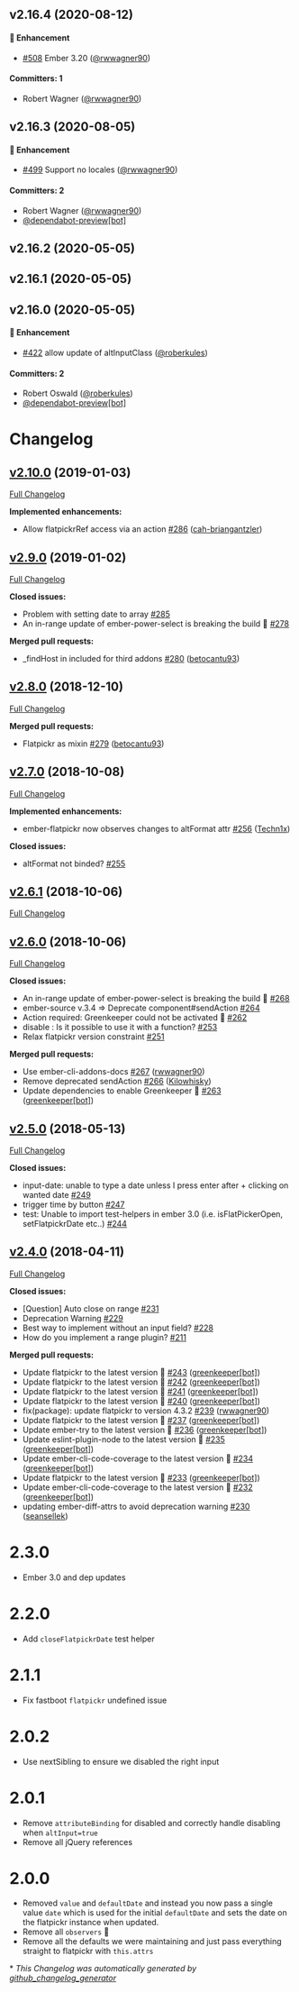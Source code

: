 ## v2.16.4 (2020-08-12)

#### :rocket: Enhancement
* [#508](https://github.com/shipshapecode/ember-flatpickr/pull/508) Ember 3.20 ([@rwwagner90](https://github.com/rwwagner90))

#### Committers: 1
- Robert Wagner ([@rwwagner90](https://github.com/rwwagner90))

## v2.16.3 (2020-08-05)

#### :rocket: Enhancement
* [#499](https://github.com/shipshapecode/ember-flatpickr/pull/499) Support no locales ([@rwwagner90](https://github.com/rwwagner90))

#### Committers: 2
- Robert Wagner ([@rwwagner90](https://github.com/rwwagner90))
- [@dependabot-preview[bot]](https://github.com/apps/dependabot-preview)

## v2.16.2 (2020-05-05)

## v2.16.1 (2020-05-05)

## v2.16.0 (2020-05-05)

#### :rocket: Enhancement
* [#422](https://github.com/shipshapecode/ember-flatpickr/pull/422) allow update of altInputClass ([@roberkules](https://github.com/roberkules))

#### Committers: 2
- Robert Oswald ([@roberkules](https://github.com/roberkules))
- [@dependabot-preview[bot]](https://github.com/apps/dependabot-preview)

# Changelog

## [v2.10.0](https://github.com/shipshapecode/ember-flatpickr/tree/v2.10.0) (2019-01-03)

[Full Changelog](https://github.com/shipshapecode/ember-flatpickr/compare/v2.9.0...v2.10.0)

**Implemented enhancements:**

- Allow flatpickrRef access via an action [\#286](https://github.com/shipshapecode/ember-flatpickr/pull/286) ([cah-briangantzler](https://github.com/cah-briangantzler))

## [v2.9.0](https://github.com/shipshapecode/ember-flatpickr/tree/v2.9.0) (2019-01-02)

[Full Changelog](https://github.com/shipshapecode/ember-flatpickr/compare/v2.8.0...v2.9.0)

**Closed issues:**

- Problem with setting date to array [\#285](https://github.com/shipshapecode/ember-flatpickr/issues/285)
- An in-range update of ember-power-select is breaking the build 🚨 [\#278](https://github.com/shipshapecode/ember-flatpickr/issues/278)

**Merged pull requests:**

- \_findHost in included for third addons [\#280](https://github.com/shipshapecode/ember-flatpickr/pull/280) ([betocantu93](https://github.com/betocantu93))

## [v2.8.0](https://github.com/shipshapecode/ember-flatpickr/tree/v2.8.0) (2018-12-10)

[Full Changelog](https://github.com/shipshapecode/ember-flatpickr/compare/v2.7.0...v2.8.0)

**Merged pull requests:**

- Flatpickr as mixin [\#279](https://github.com/shipshapecode/ember-flatpickr/pull/279) ([betocantu93](https://github.com/betocantu93))

## [v2.7.0](https://github.com/shipshapecode/ember-flatpickr/tree/v2.7.0) (2018-10-08)

[Full Changelog](https://github.com/shipshapecode/ember-flatpickr/compare/v2.6.1...v2.7.0)

**Implemented enhancements:**

- ember-flatpickr now observes changes to altFormat attr [\#256](https://github.com/shipshapecode/ember-flatpickr/pull/256) ([Techn1x](https://github.com/Techn1x))

**Closed issues:**

- altFormat not binded? [\#255](https://github.com/shipshapecode/ember-flatpickr/issues/255)

## [v2.6.1](https://github.com/shipshapecode/ember-flatpickr/tree/v2.6.1) (2018-10-06)

[Full Changelog](https://github.com/shipshapecode/ember-flatpickr/compare/v2.6.0...v2.6.1)

## [v2.6.0](https://github.com/shipshapecode/ember-flatpickr/tree/v2.6.0) (2018-10-06)

[Full Changelog](https://github.com/shipshapecode/ember-flatpickr/compare/v2.5.0...v2.6.0)

**Closed issues:**

- An in-range update of ember-power-select is breaking the build 🚨 [\#268](https://github.com/shipshapecode/ember-flatpickr/issues/268)
- ember-source v.3.4 =\> Deprecate component\#sendAction [\#264](https://github.com/shipshapecode/ember-flatpickr/issues/264)
- Action required: Greenkeeper could not be activated 🚨 [\#262](https://github.com/shipshapecode/ember-flatpickr/issues/262)
- disable : Is it possible to use it with a function? [\#253](https://github.com/shipshapecode/ember-flatpickr/issues/253)
- Relax flatpickr version constraint [\#251](https://github.com/shipshapecode/ember-flatpickr/issues/251)

**Merged pull requests:**

- Use ember-cli-addons-docs [\#267](https://github.com/shipshapecode/ember-flatpickr/pull/267) ([rwwagner90](https://github.com/rwwagner90))
- Remove deprecated sendAction [\#266](https://github.com/shipshapecode/ember-flatpickr/pull/266) ([Kilowhisky](https://github.com/Kilowhisky))
- Update dependencies to enable Greenkeeper 🌴 [\#263](https://github.com/shipshapecode/ember-flatpickr/pull/263) ([greenkeeper[bot]](https://github.com/apps/greenkeeper))

## [v2.5.0](https://github.com/shipshapecode/ember-flatpickr/tree/v2.5.0) (2018-05-13)

[Full Changelog](https://github.com/shipshapecode/ember-flatpickr/compare/v2.4.0...v2.5.0)

**Closed issues:**

- input-date: unable to type a date unless I press enter after + clicking on wanted date [\#249](https://github.com/shipshapecode/ember-flatpickr/issues/249)
- trigger time  by button [\#247](https://github.com/shipshapecode/ember-flatpickr/issues/247)
- test: Unable to import test-helpers in ember 3.0 \(i.e. isFlatPickerOpen, setFlatpickrDate etc..\) [\#244](https://github.com/shipshapecode/ember-flatpickr/issues/244)

## [v2.4.0](https://github.com/shipshapecode/ember-flatpickr/tree/v2.4.0) (2018-04-11)

[Full Changelog](https://github.com/shipshapecode/ember-flatpickr/compare/v2.3.0...v2.4.0)

**Closed issues:**

- \[Question\] Auto close on range [\#231](https://github.com/shipshapecode/ember-flatpickr/issues/231)
- Deprecation Warning [\#229](https://github.com/shipshapecode/ember-flatpickr/issues/229)
- Best way to implement without an input field? [\#228](https://github.com/shipshapecode/ember-flatpickr/issues/228)
- How do you implement a range plugin? [\#211](https://github.com/shipshapecode/ember-flatpickr/issues/211)

**Merged pull requests:**

- Update flatpickr to the latest version 🚀 [\#243](https://github.com/shipshapecode/ember-flatpickr/pull/243) ([greenkeeper[bot]](https://github.com/apps/greenkeeper))
- Update flatpickr to the latest version 🚀 [\#242](https://github.com/shipshapecode/ember-flatpickr/pull/242) ([greenkeeper[bot]](https://github.com/apps/greenkeeper))
- Update flatpickr to the latest version 🚀 [\#241](https://github.com/shipshapecode/ember-flatpickr/pull/241) ([greenkeeper[bot]](https://github.com/apps/greenkeeper))
- Update flatpickr to the latest version 🚀 [\#240](https://github.com/shipshapecode/ember-flatpickr/pull/240) ([greenkeeper[bot]](https://github.com/apps/greenkeeper))
- fix\(package\): update flatpickr to version 4.3.2 [\#239](https://github.com/shipshapecode/ember-flatpickr/pull/239) ([rwwagner90](https://github.com/rwwagner90))
- Update flatpickr to the latest version 🚀 [\#237](https://github.com/shipshapecode/ember-flatpickr/pull/237) ([greenkeeper[bot]](https://github.com/apps/greenkeeper))
- Update ember-try to the latest version 🚀 [\#236](https://github.com/shipshapecode/ember-flatpickr/pull/236) ([greenkeeper[bot]](https://github.com/apps/greenkeeper))
- Update eslint-plugin-node to the latest version 🚀 [\#235](https://github.com/shipshapecode/ember-flatpickr/pull/235) ([greenkeeper[bot]](https://github.com/apps/greenkeeper))
- Update ember-cli-code-coverage to the latest version 🚀 [\#234](https://github.com/shipshapecode/ember-flatpickr/pull/234) ([greenkeeper[bot]](https://github.com/apps/greenkeeper))
- Update flatpickr to the latest version 🚀 [\#233](https://github.com/shipshapecode/ember-flatpickr/pull/233) ([greenkeeper[bot]](https://github.com/apps/greenkeeper))
- Update ember-cli-code-coverage to the latest version 🚀 [\#232](https://github.com/shipshapecode/ember-flatpickr/pull/232) ([greenkeeper[bot]](https://github.com/apps/greenkeeper))
- updating ember-diff-attrs to avoid deprecation warning [\#230](https://github.com/shipshapecode/ember-flatpickr/pull/230) ([seansellek](https://github.com/seansellek))

# 2.3.0
* Ember 3.0 and dep updates

# 2.2.0
* Add `closeFlatpickrDate` test helper

# 2.1.1
* Fix fastboot `flatpickr` undefined issue

# 2.0.2
* Use nextSibling to ensure we disabled the right input

# 2.0.1
* Remove `attributeBinding` for disabled and correctly handle disabling when `altInput=true`
* Remove all jQuery references

# 2.0.0
* Removed `value` and `defaultDate` and instead you now pass a single value `date` which is used for 
the initial `defaultDate` and sets the date on the flatpickr instance when updated.
* Remove all `observers` :tada:
* Remove all the defaults we were maintaining and just pass everything straight to flatpickr with `this.attrs`


\* *This Changelog was automatically generated by [github_changelog_generator](https://github.com/skywinder/Github-Changelog-Generator)*
